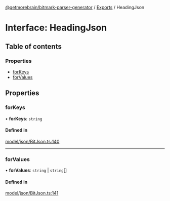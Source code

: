 [@getmorebrain/bitmark-parser-generator](../API.md) / [Exports](../modules.md) / HeadingJson

# Interface: HeadingJson

## Table of contents

### Properties

- [forKeys](HeadingJson.md#forKeys)
- [forValues](HeadingJson.md#forValues)

## Properties

### forKeys

• **forKeys**: `string`

#### Defined in

[model/json/BitJson.ts:140](https://github.com/getMoreBrain/bitmark-parser-generator/blob/9ddf9e2/src/model/json/BitJson.ts#L140)

___

### forValues

• **forValues**: `string` \| `string`[]

#### Defined in

[model/json/BitJson.ts:141](https://github.com/getMoreBrain/bitmark-parser-generator/blob/9ddf9e2/src/model/json/BitJson.ts#L141)
